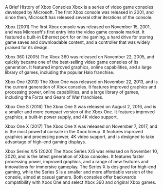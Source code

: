
A Brief History of Xbox Consoles
Xbox is a series of video game consoles developed by Microsoft. The first Xbox console was released in 2001, and since then, Microsoft has released several other iterations of the console.

Xbox (2001)
The first Xbox console was released on November 15, 2001, and was Microsoft's first entry into the video game console market. It featured a built-in Ethernet port for online gaming, a hard drive for storing game saves and downloadable content, and a controller that was widely praised for its design.

Xbox 360 (2005)
The Xbox 360 was released on November 22, 2005, and quickly became one of the best-selling video game consoles of its generation. It featured improved graphics, online capabilities, and a large library of games, including the popular Halo franchise.

Xbox One (2013)
The Xbox One was released on November 22, 2013, and is the current generation of Xbox consoles. It features improved graphics and processing power, online capabilities, and a large library of games, including the Forza and Gears of War franchises.

Xbox One S (2016)
The Xbox One S was released on August 2, 2016, and is a smaller and more compact version of the Xbox One. It features improved graphics, a built-in power supply, and 4K video support.

Xbox One X (2017)
The Xbox One X was released on November 7, 2017, and is the most powerful console in the Xbox lineup. It features improved graphics and processing power, 4K video support, and is designed to take advantage of high-end gaming displays.

Xbox Series X/S (2020)
The Xbox Series X/S was released on November 10, 2020, and is the latest generation of Xbox consoles. It features faster processing power, improved graphics, and a range of new features and innovations for immersive gameplay. The Series X is designed for high-end gaming, while the Series S is a smaller and more affordable version of the console, aimed at casual gamers. Both consoles offer backwards compatibility with Xbox One and select Xbox 360 and original Xbox games.